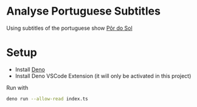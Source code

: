 # Analyse Portuguese Subtitles

Using subtitles of the portuguese show
[Pôr do Sol](https://www.rtp.pt/play/p9165/por-do-sol)

# Setup

- Install [Deno](https://deno.land/#installation)
- Install Deno VSCode Extension (it will only be activated in this project)

Run with

```sh
deno run --allow-read index.ts
```
